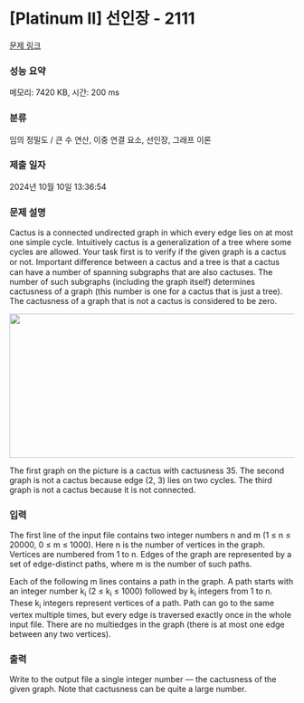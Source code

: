 # [Platinum II] 선인장 - 2111 

[문제 링크](https://www.acmicpc.net/problem/2111) 

### 성능 요약

메모리: 7420 KB, 시간: 200 ms

### 분류

임의 정밀도 / 큰 수 연산, 이중 연결 요소, 선인장, 그래프 이론

### 제출 일자

2024년 10월 10일 13:36:54

### 문제 설명

<p>Cactus is a connected undirected graph in which every edge lies on at most one simple cycle. Intuitively cactus is a generalization of a tree where some cycles are allowed. Your task first is to verify if the given graph is a cactus or not. Important diﬀerence between a cactus and a tree is that a cactus can have a number of spanning subgraphs that are also cactuses. The number of such subgraphs (including the graph itself) determines cactusness of a graph (this number is one for a cactus that is just a tree). The cactusness of a graph that is not a cactus is considered to be zero.</p>

<p><img alt="" src="https://www.acmicpc.net/upload/images/cactus.png" style="height:255px; width:563px"></p>

<p>The first graph on the picture is a cactus with cactusness 35. The second graph is not a cactus because edge (2, 3) lies on two cycles. The third graph is not a cactus because it is not connected.</p>

### 입력 

 <p>The first line of the input file contains two integer numbers n and m (1 ≤ n ≤ 20000, 0 ≤ m ≤ 1000). Here n is the number of vertices in the graph. Vertices are numbered from 1 to n. Edges of the graph are represented by a set of edge-distinct paths, where m is the number of such paths.</p>

<p>Each of the following m lines contains a path in the graph. A path starts with an integer number k<sub>i</sub> (2 ≤ k<sub>i</sub> ≤ 1000) followed by k<sub>i</sub> integers from 1 to n. These k<sub>i</sub> integers represent vertices of a path. Path can go to the same vertex multiple times, but every edge is traversed exactly once in the whole input file. There are no multiedges in the graph (there is at most one edge between any two vertices).</p>

### 출력 

 <p>Write to the output file a single integer number — the cactusness of the given graph. Note that cactusness can be quite a large number.</p>

